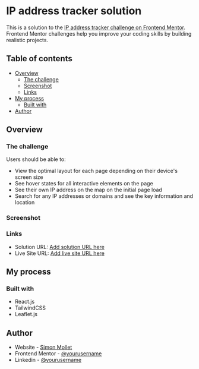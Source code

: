 # IP address tracker solution

This is a solution to the [IP address tracker challenge on Frontend Mentor](https://www.frontendmentor.io/challenges/ip-address-tracker-I8-0yYAH0). Frontend Mentor challenges help you improve your coding skills by building realistic projects. 

## Table of contents

- [Overview](#overview)
  - [The challenge](#the-challenge)
  - [Screenshot](#screenshot)
  - [Links](#links)
- [My process](#my-process)
  - [Built with](#built-with)
- [Author](#author)


## Overview

### The challenge

Users should be able to:

- View the optimal layout for each page depending on their device's screen size
- See hover states for all interactive elements on the page
- See their own IP address on the map on the initial page load
- Search for any IP addresses or domains and see the key information and location

### Screenshot


### Links

- Solution URL: [Add solution URL here](https://www.frontendmentor.io/solutions/ip-address-tracker-HKKW-DW3Wt)
- Live Site URL: [Add live site URL here](https://ip-adress-tracker-rust.vercel.app/)

## My process

### Built with

- React.js
- TailwindCSS
- Leaflet.js

## Author

- Website - [Simon Mollet](https://simonmollet.fr)
- Frontend Mentor - [@yourusername](https://www.frontendmentor.io/profile/MolletSimon)
- Linkedin - [@yourusername](https://www.linkedin.com/in/simon-mollet/)


